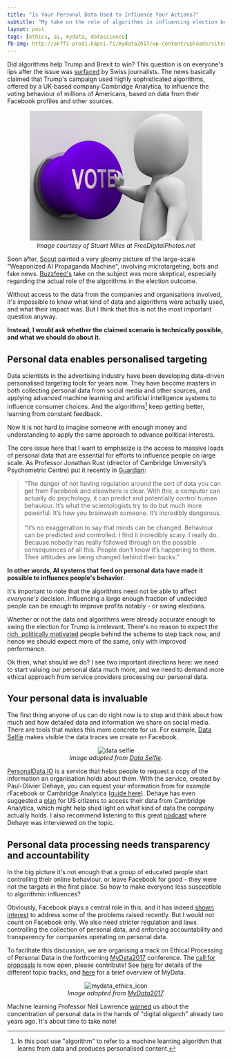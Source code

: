 ```yaml
---
title: "Is Your Personal Data Used to Influence Your Actions?"
subtitle: "My take on the role of algorithms in influencing election behaviour"
layout: post
tags: [ethics, ai, mydata, datascience]
fb-img: http://okffi-prod1.kapsi.fi/mydata2017/wp-content/uploads/sites/6/2017/01/mydata_mydata_ethics2_icon_webpage.jpg
---
```


Did algorithms help Trump and Brexit to win? This question is on everyone's lips after the issue was [surfaced](https://motherboard.vice.com/en_us/article/how-our-likes-helped-trump-win) by Swiss journalists. The news basically claimed that Trump's campaign used highly sophisticated algorithms, offered by a UK-based company Cambridge Analytica, to influence the voting behaviour of millions of Americans, based on data from their Facebook profiles and other sources.

<center>
<img src="/blog/figs/2017-03-01-personaldata-ai/ID-100240965.jpg" alt="None">

<br>
<em>Image courtesy of Stuart Miles at FreeDigitalPhotos.net</em>
</center>

Soon after, [Scout](https://scout.ai/story/the-rise-of-the-weaponized-ai-propaganda-machine) painted a very gloomy picture of the large-scale "Weaponized AI Propaganda Machine", involving microtargeting, bots and fake news. [Buzzfeed's](https://www.buzzfeed.com/kendalltaggart/the-truth-about-the-trump-data-team-that-people-are-freaking) take on the subject was more skeptical, especially regarding the actual role of the algorithms in the election outcome. 

Without access to the data from the companies and organisations involved, it's impossible to know what kind of data and algorithms were actually used, and what their impact was. But I think that this is not the most important question anyway.

**Instead, I would ask whether the claimed scenario is technically possible, and what we should do about it.**

## Personal data enables personalised targeting

Data scientists in the advertising industry have been developing data-driven personalised targeting tools for years now. They have become masters in both collecting personal data from social media and other sources, and applying advanced machine learning and artificial intelligence systems to influence consumer choices. And the algorithms[^algorithm] keep getting better, learning from constant feedback.

[^algorithm]: In this post use "algorithm" to refer to a machine learning algorithm that learns from data and produces personalised content.

Now it is not hard to imagine someone with enough money and understanding to apply the same approach to advance political interests. 

The core issue here that I want to emphasize is the access to massive loads of personal data that are essential for efforts to influence people on large scale. As Professor Jonathan Rust (director of Cambridge University’s Psychometric Centre) put it recently in [Guardian](https://www.theguardian.com/politics/2017/feb/26/robert-mercer-breitbart-war-on-media-steve-bannon-donald-trump-nigel-farage): 

> “The danger of not having regulation around the sort of data you can get from Facebook and elsewhere is clear. With this, a computer can actually do psychology, it can predict and potentially control human behaviour. It’s what the scientologists try to do but much more powerful. It’s how you brainwash someone. It’s incredibly dangerous. <br><br>
“It’s no exaggeration to say that minds can be changed. Behaviour can be predicted and controlled. I find it incredibly scary. I really do. Because nobody has really followed through on the possible consequences of all this. People don’t know it’s happening to them. Their attitudes are being changed behind their backs.”

**In other words, AI systems that feed on personal data have made it possible to influence people's behavior**.

It's important to note that the algorithms need not be able to affect *everyone's* decision. Influencing a large enough fraction of undecided people can be enough to improve profits notably - or swing elections. 

Whether or not the data and algorithms were already accurate enough to swing the election for Trump is irrelevant. There's no reason to expect the [rich, politically motivated](https://www.theguardian.com/politics/2017/feb/26/robert-mercer-breitbart-war-on-media-steve-bannon-donald-trump-nigel-farage) people behind the scheme to step back now, and hence we should expect more of the same, only with improved performance. 

Ok then, what should we do? I see two important directions here: we need to start valuing our personal data much more, and we need to demand more ethical approach from service providers processing our personal data.


## Your personal data is invaluable

The first thing anyone of us can do right now is to stop and think about how much and how detailed data and information we share on social media. There are tools that makes this more concrete for us. For example, [Data Selfie](http://dataselfie.it/#/) makes visible the data traces we create on Facebook.

<center>
<img src="http://dataselfie.it/img/dataselfie_header_img.jpg" alt="data selfie" width="600">

<br>
<em>Image adapted from <a href="http://dataselfie.it/#/about">Data Selfie</a>.</em>
</center>

[PersonalData.IO](http://www.personaldata.io/) is a service that helps people to request a copy of the information an organisation holds about them. With the service, created by Paul-Olivier Dehaye, you can equest your information from for example rFacebook or Cambridge Analytica ([guide here](https://medium.com/@pdehaye/quick-guide-to-asking-cambridge-analytica-for-your-data-52f9e74bd059#.bssfoo65l)). Dehaye has even suggested a [plan](https://medium.com/@pdehaye/quick-suggestion-for-investigating-scls-and-cambridge-analytica-s-data-collection-82fcbb98b427#.1veolukme) for US citizens to access their data from Cambridge Analytica, which might help shed light on what kind of data the company actually holds. I also recommend listening to this great [podcast](https://thisishell.com/interviews/938-paul-olivier-dehaye) where Dehaye was interviewed on the topic. 

## Personal data processing needs transparency and accountability 

In the big picture it's not enough that a group of educated people start controlling their online behaviour, or leave Facebook for good - they were not the targets in the first place. So how to make everyone less susceptible to algorithmic influences?

Obviously, Facebook plays a central role in this, and it has indeed [shown interest](https://www.facebook.com/notes/mark-zuckerberg/building-global-community/10154544292806634) to address some of the problems raised recently. But I would not count on Facebook only. We also need stricter regulation and laws controlling the collection of personal data, and enforcing accountability and transparency for companies operating on personal data.

To facilitate this discussion, we are organising a track on Ethical Processing of Personal Data in the forthcoming [MyData2017](http://mydata2017.org/) conference. The [call for proposals](http://mydata2017.org/programme/call-for-proposals/) is now open, please contribute! See [here](http://mydata2017.org/programme/tracks/) for details of the different topic tracks, and [here](http://mydata2017.org/about/mydata-101/) for a brief overview of MyData. 

<center>
<img src="http://okffi-prod1.kapsi.fi/mydata2017/wp-content/uploads/sites/6/2017/01/mydata_mydata_ethics2_icon_webpage.jpg" alt="mydata_ethics_icon" width="400">

<br>
<em>Image adapted from <a href="http://mydata2017.org/programme/tracks/">MyData2017</a>.</em>
</center>

Machine learning Professor Neil Lawrence [warned](https://www.theguardian.com/media-network/2015/mar/05/digital-oligarchy-algorithms-personal-data) us about the concentration of personal data in the hands of "digital oligarch" already two years ago. It's about time to take note!

